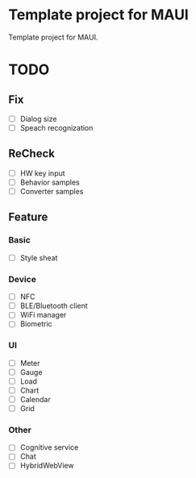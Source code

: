 # Template project for MAUI

Template project for MAUI.

# TODO

## Fix

- [ ] Dialog size
- [ ] Speach recognization

## ReCheck

- [ ] HW key input
- [ ] Behavior samples
- [ ] Converter samples

## Feature

### Basic

- [ ] Style sheat

### Device

- [ ] NFC
- [ ] BLE/Bluetooth client
- [ ] WiFi manager
- [ ] Biometric

### UI

- [ ] Meter
- [ ] Gauge
- [ ] Load
- [ ] Chart
- [ ] Calendar
- [ ] Grid

### Other

- [ ] Cognitive service
- [ ] Chat
- [ ] HybridWebView
